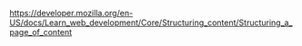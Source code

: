 https://developer.mozilla.org/en-US/docs/Learn_web_development/Core/Structuring_content/Structuring_a_page_of_content
